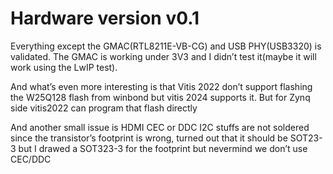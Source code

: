 # Hardware version v0.1
Everything except the GMAC(RTL8211E-VB-CG) and USB PHY(USB3320) is validated. The GMAC is working under 3V3 and I didn’t test it(maybe it will work using the LwIP test).

And what’s even more interesting is that Vitis 2022 don’t support flashing the W25Q128 flash from winbond but vitis 2024 supports it. But for Zynq side vitis2022 can program that flash directly

And another small issue is HDMI CEC or DDC I2C stuffs are not soldered since the transistor’s footprint is wrong, turned out that it should be SOT23-3 but I drawed a SOT323-3 for the footprint but nevermind we don’t use CEC/DDC
